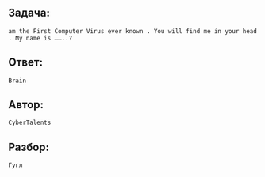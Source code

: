 ## Задача: 

    am the First Computer Virus ever known . You will find me in your head . My name is ……..?

## Ответ:
    Brain

## Автор: 
    CyberTalents

## Разбор:
    Гугл
